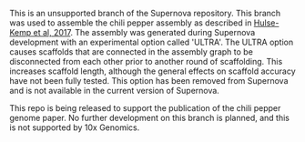 This is an unsupported branch of the Supernova repository. This branch was used to assemble the chili pepper assembly as described in [Hulse-Kemp et al, 2017][1]. The assembly was generated during Supernova development with an experimental option called 'ULTRA'. The ULTRA option causes scaffolds that are connected in the assembly graph to be disconnected from each other prior to another round of scaffolding.  This increases scaffold length, although the general effects on scaffold accuracy have not been fully tested. This option has been removed from Supernova and is not available in the current version of Supernova.

This repo is being released to support the publication of the chili pepper genome paper. No further development on this branch is planned, and this is not supported by 10x Genomics. 

[1]: http://www.biorxiv.org/content/early/2017/06/20/152777
